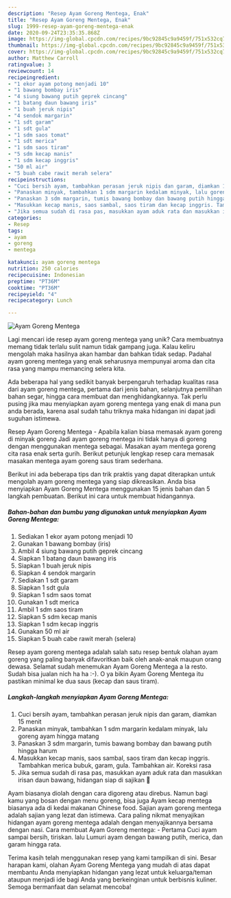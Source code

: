 ```yaml
---
description: "Resep Ayam Goreng Mentega, Enak"
title: "Resep Ayam Goreng Mentega, Enak"
slug: 1999-resep-ayam-goreng-mentega-enak
date: 2020-09-24T23:35:35.868Z
image: https://img-global.cpcdn.com/recipes/9bc92845c9a9459f/751x532cq70/ayam-goreng-mentega-foto-resep-utama.jpg
thumbnail: https://img-global.cpcdn.com/recipes/9bc92845c9a9459f/751x532cq70/ayam-goreng-mentega-foto-resep-utama.jpg
cover: https://img-global.cpcdn.com/recipes/9bc92845c9a9459f/751x532cq70/ayam-goreng-mentega-foto-resep-utama.jpg
author: Matthew Carroll
ratingvalue: 3
reviewcount: 14
recipeingredient:
- "1 ekor ayam potong menjadi 10"
- "1 bawang bombay iris"
- "4 siung bawang putih geprek cincang"
- "1 batang daun bawang iris"
- "1 buah jeruk nipis"
- "4 sendok margarin"
- "1 sdt garam"
- "1 sdt gula"
- "1 sdm saos tomat"
- "1 sdt merica"
- "1 sdm saos tiram"
- "5 sdm kecap manis"
- "1 sdm kecap inggris"
- "50 ml air"
- "5 buah cabe rawit merah selera"
recipeinstructions:
- "Cuci bersih ayam, tambahkan perasan jeruk nipis dan garam, diamkan 15 menit"
- "Panaskan minyak, tambahkan 1 sdm margarin kedalam minyak, lalu goreng ayam hingga matang"
- "Panaskan 3 sdm margarin, tumis bawang bombay dan bawang putih hingga harum"
- "Masukkan kecap manis, saos sambal, saos tiram dan kecap inggris. Tambahkan merica bubuk, garam, gula. Tambahkan air. Koreksi rasa"
- "Jika semua sudah di rasa pas, masukkan ayam aduk rata dan masukkan irisan daun bawang, hidangan siap di sajikan 🤩"
categories:
- Resep
tags:
- ayam
- goreng
- mentega

katakunci: ayam goreng mentega 
nutrition: 250 calories
recipecuisine: Indonesian
preptime: "PT36M"
cooktime: "PT36M"
recipeyield: "4"
recipecategory: Lunch

---
```



![Ayam Goreng Mentega](https://img-global.cpcdn.com/recipes/9bc92845c9a9459f/751x532cq70/ayam-goreng-mentega-foto-resep-utama.jpg)

Lagi mencari ide resep ayam goreng mentega yang unik? Cara membuatnya memang tidak terlalu sulit namun tidak gampang juga. Kalau keliru mengolah maka hasilnya akan hambar dan bahkan tidak sedap. Padahal ayam goreng mentega yang enak seharusnya mempunyai aroma dan cita rasa yang mampu memancing selera kita.

Ada beberapa hal yang sedikit banyak berpengaruh terhadap kualitas rasa dari ayam goreng mentega, pertama dari jenis bahan, selanjutnya pemilihan bahan segar, hingga cara membuat dan menghidangkannya. Tak perlu pusing jika mau menyiapkan ayam goreng mentega yang enak di mana pun anda berada, karena asal sudah tahu triknya maka hidangan ini dapat jadi suguhan istimewa.

Resep Ayam Goreng Mentega - Apabila kalian biasa memasak ayam goreng di minyak goreng Jadi ayam goreng mentega ini tidak hanya di goreng dengan menggunakan mentega sebagai. Masakan ayam mentega goreng cita rasa enak serta gurih. Berikut petunjuk lengkap resep cara memasak masakan mentega ayam goreng saus tiram sederhana.


Berikut ini ada beberapa tips dan trik praktis yang dapat diterapkan untuk mengolah ayam goreng mentega yang siap dikreasikan. Anda bisa menyiapkan Ayam Goreng Mentega menggunakan 15 jenis bahan dan 5 langkah pembuatan. Berikut ini cara untuk membuat hidangannya.

<!--inarticleads1-->

##### Bahan-bahan dan bumbu yang digunakan untuk menyiapkan Ayam Goreng Mentega:

1. Sediakan 1 ekor ayam potong menjadi 10
1. Gunakan 1 bawang bombay (iris)
1. Ambil 4 siung bawang putih geprek cincang
1. Siapkan 1 batang daun bawang iris
1. Siapkan 1 buah jeruk nipis
1. Siapkan 4 sendok margarin
1. Sediakan 1 sdt garam
1. Siapkan 1 sdt gula
1. Siapkan 1 sdm saos tomat
1. Gunakan 1 sdt merica
1. Ambil 1 sdm saos tiram
1. Siapkan 5 sdm kecap manis
1. Siapkan 1 sdm kecap inggris
1. Gunakan 50 ml air
1. Siapkan 5 buah cabe rawit merah (selera)


Resep ayam goreng mentega adalah salah satu resep bentuk olahan ayam goreng yang paling banyak difavoritkan baik oleh anak-anak maupun orang dewasa. Selamat sudah menemukan Ayam Goreng Mentega a la resto. Sudah bisa jualan nich ha ha :-). O ya bikin Ayam Goreng Mentega itu pastikan minimal ke dua saus (kecap dan saus tiram). 

<!--inarticleads2-->

##### Langkah-langkah menyiapkan Ayam Goreng Mentega:

1. Cuci bersih ayam, tambahkan perasan jeruk nipis dan garam, diamkan 15 menit
1. Panaskan minyak, tambahkan 1 sdm margarin kedalam minyak, lalu goreng ayam hingga matang
1. Panaskan 3 sdm margarin, tumis bawang bombay dan bawang putih hingga harum
1. Masukkan kecap manis, saos sambal, saos tiram dan kecap inggris. Tambahkan merica bubuk, garam, gula. Tambahkan air. Koreksi rasa
1. Jika semua sudah di rasa pas, masukkan ayam aduk rata dan masukkan irisan daun bawang, hidangan siap di sajikan 🤩


Ayam biasanya diolah dengan cara digoreng atau direbus. Namun bagi kamu yang bosan dengan menu goreng, bisa juga Ayam kecap mentega biasanya ada di kedai makanan Chinese food. Sajian ayam goreng mentega adalah sajian yang lezat dan istimewa. Cara paling nikmat menyajikan hidangan ayam goreng mentega adalah dengan menyajikannya bersama dengan nasi. Cara membuat Ayam Goreng mentega: - Pertama Cuci ayam sampai bersih, tiriskan. lalu Lumuri ayam dengan bawang putih, merica, dan garam hingga rata. 

Terima kasih telah menggunakan resep yang kami tampilkan di sini. Besar harapan kami, olahan Ayam Goreng Mentega yang mudah di atas dapat membantu Anda menyiapkan hidangan yang lezat untuk keluarga/teman ataupun menjadi ide bagi Anda yang berkeinginan untuk berbisnis kuliner. Semoga bermanfaat dan selamat mencoba!
